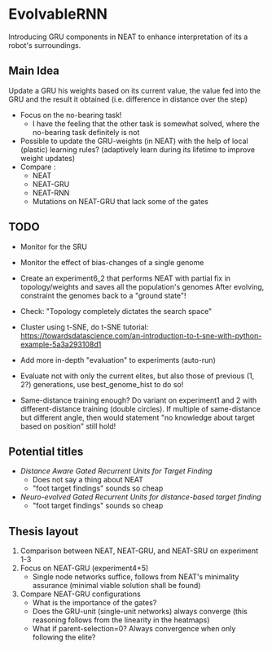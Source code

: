 # EvolvableRNN
Introducing GRU components in NEAT to enhance interpretation of its a robot's surroundings.


## Main Idea

Update a GRU his weights based on its current value, the value fed into the GRU and the result it obtained (i.e. difference in distance over the step)

* Focus on the no-bearing task!
    * I have the feeling that the other task is somewhat solved, where the no-bearing task definitely is not
* Possible to update the GRU-weights (in NEAT) with the help of local (plastic) learning rules? (adaptively learn during its lifetime to improve weight updates)
* Compare :
    * NEAT
    * NEAT-GRU
    * NEAT-RNN
    * Mutations on NEAT-GRU that lack some of the gates



## TODO

* Monitor for the SRU

* Monitor the effect of bias-changes of a single genome

* Create an experiment6_2 that performs NEAT with partial fix in topology/weights and saves all the population's genomes
    After evolving, constraint the genomes back to a "ground state"!

* Check: "Topology completely dictates the search space"

* Cluster using t-SNE, do t-SNE tutorial: https://towardsdatascience.com/an-introduction-to-t-sne-with-python-example-5a3a293108d1

* Add more in-depth "evaluation" to experiments (auto-run)
* Evaluate not with only the current elites, but also those of previous (1, 2?) generations, use best_genome_hist to do so!

* Same-distance training enough? Do variant on experiment1 and 2 with different-distance training (double circles).
    If multiple of same-distance but different angle, then would statement "no knowledge about target based on position"
    still hold!



## Potential titles

* *Distance Aware Gated Recurrent Units for Target Finding*
    * Does not say a thing about NEAT
    * "foot target findings" sounds so cheap
* *Neuro-evolved Gated Recurrent Units for distance-based target finding*
    * "foot target findings" sounds so cheap



## Thesis layout

1) Comparison between NEAT, NEAT-GRU, and NEAT-SRU on experiment 1-3
2) Focus on NEAT-GRU (experiment4+5)
    * Single node networks suffice, follows from NEAT's minimality assurance (minimal viable solution shall be found)
3) Compare NEAT-GRU configurations
    * What is the importance of the gates?
    * Does the GRU-unit (single-unit networks) always converge (this reasoning follows from the linearity in the heatmaps)
    * What if parent-selection=0? Always convergence when only following the elite?
